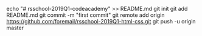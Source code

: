 echo "# rsschool-2019Q1-codeacademy" >> README.md
git init
git add README.md
git commit -m "first commit"
git remote add origin https://github.com/foremail/rsschool-2019Q1-html-css.git
git push -u origin master

